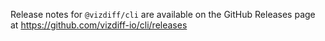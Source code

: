 Release notes for `@vizdiff/cli` are available on the GitHub Releases page at https://github.com/vizdiff-io/cli/releases
